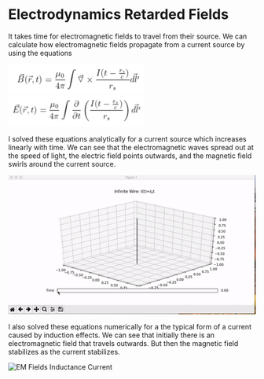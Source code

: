 # Electrodynamics Retarded Fields
<p>It takes time for electromagnetic fields to travel from their source.  We can calculate how electromagnetic fields propagate from a current source by using the equations </p>
<img width="278" alt="B-field_Mathematical_Expression" src="https://github.com/abatelaan2/Electrodynamics-Retarded-Fields/blob/main/Images/B-field_Mathematical_Expression.png">
<img width="278" alt="E-field_Mathematical_Expression" src="https://github.com/abatelaan2/Electrodynamics-Retarded-Fields/blob/main/Images/E-field Mathematical Expression.png">
<p>I solved these equations analytically for a current source which increases linearly with time.  We can see that the electromagnetic waves spread out at the speed of light, the electric field points outwards, and the magnetic field swirls around the current source.</p>
<img width="1000" alt="EM Fields Linear Current" src="https://github.com/abatelaan2/Electrodynamics-Retarded-Fields/blob/main/Videos/EM%20Field%20Linear%20Current.gif">
<p>I also solved these equations numerically for a the typical form of a current caused by induction effects.  We can see that initially there is an electromagnetic field that travels outwards.  But then the magnetic field stabilizes as the current stabilizes.</p>
<img width="1000" alt="EM Fields Inductance Current" src="https://github.com/abatelaan2/Electrodynamics-Retarded-Fields/blob/main/Videos/EM%20Fields%20Inductance%20Current.mp4">



